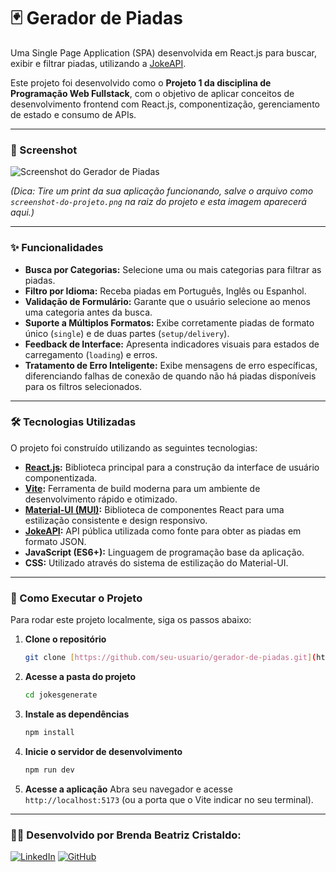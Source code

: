# 🃏 Gerador de Piadas
Uma Single Page Application (SPA) desenvolvida em React.js para buscar, exibir e filtrar piadas, utilizando a [JokeAPI](https://v2.jokeapi.dev/).

Este projeto foi desenvolvido como o **Projeto 1 da disciplina de Programação Web Fullstack**, com o objetivo de aplicar conceitos de desenvolvimento frontend com React.js, componentização, gerenciamento de estado e consumo de APIs.

---

### 📸 Screenshot

![Screenshot do Gerador de Piadas](./screenshot-do-projeto.png)

*(Dica: Tire um print da sua aplicação funcionando, salve o arquivo como `screenshot-do-projeto.png` na raiz do projeto e esta imagem aparecerá aqui.)*

---

### ✨ Funcionalidades

* **Busca por Categorias:** Selecione uma ou mais categorias para filtrar as piadas.
* **Filtro por Idioma:** Receba piadas em Português, Inglês ou Espanhol.
* **Validação de Formulário:** Garante que o usuário selecione ao menos uma categoria antes da busca.
* **Suporte a Múltiplos Formatos:** Exibe corretamente piadas de formato único (`single`) e de duas partes (`setup/delivery`).
* **Feedback de Interface:** Apresenta indicadores visuais para estados de carregamento (`loading`) e erros.
* **Tratamento de Erro Inteligente:** Exibe mensagens de erro específicas, diferenciando falhas de conexão de quando não há piadas disponíveis para os filtros selecionados.

---

### 🛠️ Tecnologias Utilizadas

O projeto foi construído utilizando as seguintes tecnologias:

* **[React.js](https://reactjs.org/):** Biblioteca principal para a construção da interface de usuário componentizada.
* **[Vite](https://vitejs.dev/):** Ferramenta de build moderna para um ambiente de desenvolvimento rápido e otimizado.
* **[Material-UI (MUI)](https://mui.com/):** Biblioteca de componentes React para uma estilização consistente e design responsivo.
* **[JokeAPI](https://v2.jokeapi.dev/):** API pública utilizada como fonte para obter as piadas em formato JSON.
* **JavaScript (ES6+):** Linguagem de programação base da aplicação.
* **CSS:** Utilizado através do sistema de estilização do Material-UI.

---

### 🚀 Como Executar o Projeto

Para rodar este projeto localmente, siga os passos abaixo:

1.  **Clone o repositório**
    ```bash
    git clone [https://github.com/seu-usuario/gerador-de-piadas.git](https://github.com/seu-usuario/gerador-de-piadas.git)
    ```

2.  **Acesse a pasta do projeto**
    ```bash
    cd jokesgenerate
    ```

3.  **Instale as dependências**
    ```bash
    npm install
    ```

4.  **Inicie o servidor de desenvolvimento**
    ```bash
    npm run dev
    ```

5.  **Acesse a aplicação**
    Abra seu navegador e acesse `http://localhost:5173` (ou a porta que o Vite indicar no seu terminal).


---

### 👩‍💻 Desenvolvido por Brenda Beatriz Cristaldo:

[![LinkedIn](https://img.shields.io/badge/LinkedIn-0A66C2?style=for-the-badge&logo=linkedin&logoColor=white)](https://www.linkedin.com/in/brenda-cristaldo/)
[![GitHub](https://img.shields.io/badge/GitHub-181717?style=for-the-badge&logo=github&logoColor=white)](https://github.com/brendacristaldo/)
